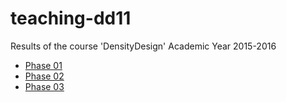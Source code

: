 # teaching-dd11
Results of the course 'DensityDesign' Academic Year 2015-2016

- [Phase 01](https://densitydesign.github.io/teaching-dd11/es1/)
- [Phase 02](https://densitydesign.github.io/teaching-dd11/es2/)
- [Phase 03](https://densitydesign.github.io/teaching-dd11/es3/)
